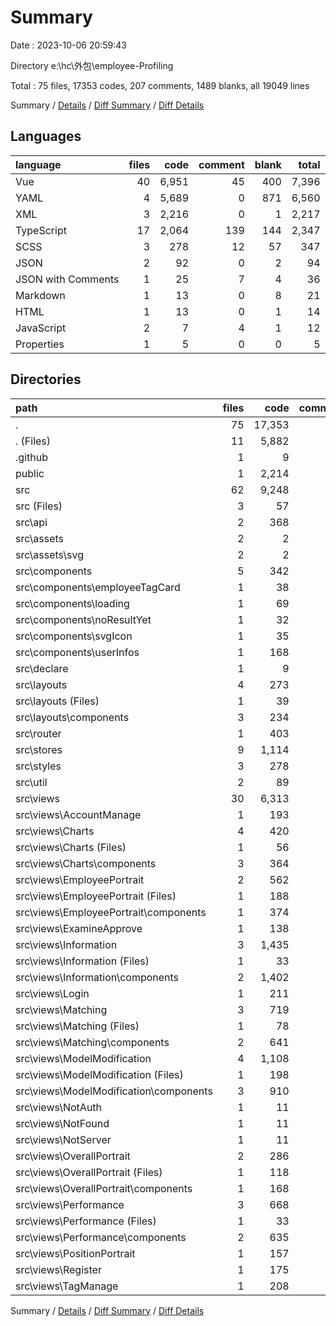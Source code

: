 # Summary

Date : 2023-10-06 20:59:43

Directory e:\\hc\\外包\\employee-Profiling

Total : 75 files, 17353 codes, 207 comments, 1489 blanks, all 19049 lines

Summary / [Details](details.md) / [Diff Summary](diff.md) / [Diff Details](diff-details.md)

## Languages

| language           | files |  code | comment | blank | total |
| :----------------- | ----: | ----: | ------: | ----: | ----: |
| Vue                |    40 | 6,951 |      45 |   400 | 7,396 |
| YAML               |     4 | 5,689 |       0 |   871 | 6,560 |
| XML                |     3 | 2,216 |       0 |     1 | 2,217 |
| TypeScript         |    17 | 2,064 |     139 |   144 | 2,347 |
| SCSS               |     3 |   278 |      12 |    57 |   347 |
| JSON               |     2 |    92 |       0 |     2 |    94 |
| JSON with Comments |     1 |    25 |       7 |     4 |    36 |
| Markdown           |     1 |    13 |       0 |     8 |    21 |
| HTML               |     1 |    13 |       0 |     1 |    14 |
| JavaScript         |     2 |     7 |       4 |     1 |    12 |
| Properties         |     1 |     5 |       0 |     0 |     5 |

## Directories

| path                                      | files |   code | comment | blank |  total |
| :---------------------------------------- | ----: | -----: | ------: | ----: | -----: |
| .                                         |    75 | 17,353 |     207 | 1,489 | 19,049 |
| . (Files)                                 |    11 |  5,882 |      19 |   890 |  6,791 |
| .github                                   |     1 |      9 |       0 |     1 |     10 |
| public                                    |     1 |  2,214 |       0 |     1 |  2,215 |
| src                                       |    62 |  9,248 |     188 |   597 | 10,033 |
| src (Files)                               |     3 |     57 |       1 |    15 |     73 |
| src\\api                                  |     2 |    368 |      76 |    22 |    466 |
| src\\assets                               |     2 |      2 |       0 |     0 |      2 |
| src\\assets\\svg                          |     2 |      2 |       0 |     0 |      2 |
| src\\components                           |     5 |    342 |      29 |    26 |    397 |
| src\\components\\employeeTagCard          |     1 |     38 |       0 |     3 |     41 |
| src\\components\\loading                  |     1 |     69 |       0 |     4 |     73 |
| src\\components\\noResultYet              |     1 |     32 |       0 |     3 |     35 |
| src\\components\\svgIcon                  |     1 |     35 |       0 |     3 |     38 |
| src\\components\\userInfos                |     1 |    168 |      29 |    13 |    210 |
| src\\declare                              |     1 |      9 |       0 |     2 |     11 |
| src\\layouts                              |     4 |    273 |       7 |    24 |    304 |
| src\\layouts (Files)                      |     1 |     39 |       1 |     3 |     43 |
| src\\layouts\\components                  |     3 |    234 |       6 |    21 |    261 |
| src\\router                               |     1 |    403 |      13 |    13 |    429 |
| src\\stores                               |     9 |  1,114 |      39 |    84 |  1,237 |
| src\\styles                               |     3 |    278 |      12 |    57 |    347 |
| src\\util                                 |     2 |     89 |       2 |     8 |     99 |
| src\\views                                |    30 |  6,313 |       9 |   346 |  6,668 |
| src\\views\\AccountManage                 |     1 |    193 |       0 |    20 |    213 |
| src\\views\\Charts                        |     4 |    420 |       1 |    33 |    454 |
| src\\views\\Charts (Files)                |     1 |     56 |       1 |     3 |     60 |
| src\\views\\Charts\\components            |     3 |    364 |       0 |    30 |    394 |
| src\\views\\EmployeePortrait              |     2 |    562 |       0 |    25 |    587 |
| src\\views\\EmployeePortrait (Files)      |     1 |    188 |       0 |    13 |    201 |
| src\\views\\EmployeePortrait\\components  |     1 |    374 |       0 |    12 |    386 |
| src\\views\\ExamineApprove                |     1 |    138 |       0 |    10 |    148 |
| src\\views\\Information                   |     3 |  1,435 |       2 |    50 |  1,487 |
| src\\views\\Information (Files)           |     1 |     33 |       1 |     3 |     37 |
| src\\views\\Information\\components       |     2 |  1,402 |       1 |    47 |  1,450 |
| src\\views\\Login                         |     1 |    211 |       1 |    24 |    236 |
| src\\views\\Matching                      |     3 |    719 |       1 |    46 |    766 |
| src\\views\\Matching (Files)              |     1 |     78 |       1 |     6 |     85 |
| src\\views\\Matching\\components          |     2 |    641 |       0 |    40 |    681 |
| src\\views\\ModelModification             |     4 |  1,108 |       2 |    36 |  1,146 |
| src\\views\\ModelModification (Files)     |     1 |    198 |       0 |     7 |    205 |
| src\\views\\ModelModification\\components |     3 |    910 |       2 |    29 |    941 |
| src\\views\\NotAuth                       |     1 |     11 |       0 |     3 |     14 |
| src\\views\\NotFound                      |     1 |     11 |       0 |     3 |     14 |
| src\\views\\NotServer                     |     1 |     11 |       0 |     3 |     14 |
| src\\views\\OverallPortrait               |     2 |    286 |       0 |    17 |    303 |
| src\\views\\OverallPortrait (Files)       |     1 |    118 |       0 |     6 |    124 |
| src\\views\\OverallPortrait\\components   |     1 |    168 |       0 |    11 |    179 |
| src\\views\\Performance                   |     3 |    668 |       1 |    38 |    707 |
| src\\views\\Performance (Files)           |     1 |     33 |       1 |     3 |     37 |
| src\\views\\Performance\\components       |     2 |    635 |       0 |    35 |    670 |
| src\\views\\PositionPortrait              |     1 |    157 |       0 |     8 |    165 |
| src\\views\\Register                      |     1 |    175 |       1 |    15 |    191 |
| src\\views\\TagManage                     |     1 |    208 |       0 |    15 |    223 |

Summary / [Details](details.md) / [Diff Summary](diff.md) / [Diff Details](diff-details.md)
